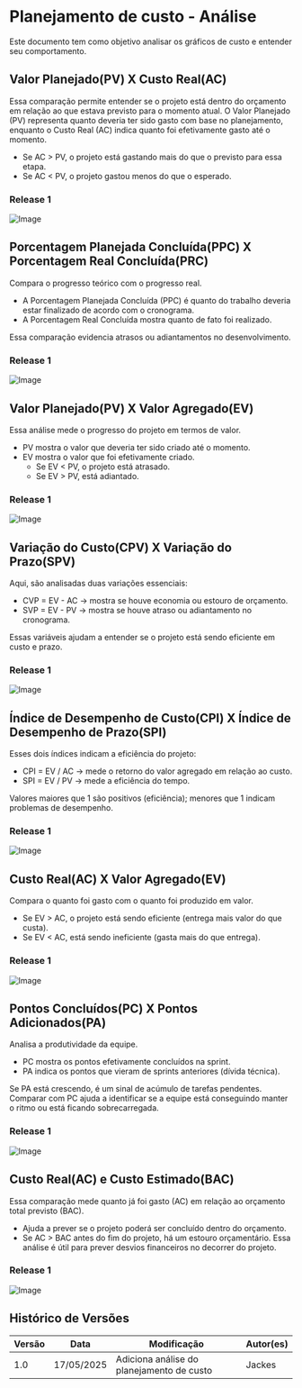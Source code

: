 # Planejamento de custo - Análise

Este documento tem como objetivo analisar os gráficos de custo e entender seu comportamento.

## Valor Planejado(PV) X Custo Real(AC)
Essa comparação permite entender se o projeto está dentro do orçamento em relação ao que estava previsto para o momento atual. O Valor Planejado (PV) representa quanto deveria ter sido gasto com base no planejamento, enquanto o Custo Real (AC) indica quanto foi efetivamente gasto até o momento.
- Se AC > PV, o projeto está gastando mais do que o previsto para essa etapa.
- Se AC < PV, o projeto gastou menos do que o esperado.
### Release 1
![Image](https://github.com/user-attachments/assets/d28bc599-ecbe-4633-b7e9-e77d27c5e033)

## Porcentagem Planejada Concluída(PPC) X Porcentagem Real Concluída(PRC)
Compara o progresso teórico com o progresso real.
- A Porcentagem Planejada Concluída (PPC) é quanto do trabalho deveria estar finalizado de acordo com o cronograma.
- A Porcentagem Real Concluída mostra quanto de fato foi realizado.

Essa comparação evidencia atrasos ou adiantamentos no desenvolvimento.
### Release 1
![Image](https://github.com/user-attachments/assets/b4408191-2bce-4304-99ef-08ad36311727)

## Valor Planejado(PV) X Valor Agregado(EV)
Essa análise mede o progresso do projeto em termos de valor.
- PV mostra o valor que deveria ter sido criado até o momento.
- EV mostra o valor que foi efetivamente criado.
    - Se EV < PV, o projeto está atrasado.
    - Se EV > PV, está adiantado.
### Release 1
![Image](https://github.com/user-attachments/assets/8dcf457a-67f0-4f4f-9033-4b01c1500236)

## Variação do Custo(CPV) X Variação do Prazo(SPV)
Aqui, são analisadas duas variações essenciais:
- CVP = EV - AC → mostra se houve economia ou estouro de orçamento.
- SVP = EV - PV → mostra se houve atraso ou adiantamento no cronograma.

Essas variáveis ajudam a entender se o projeto está sendo eficiente em custo e prazo.
### Release 1
![Image](https://github.com/user-attachments/assets/3230b769-031e-498f-aa16-a9db55d7c331)

## Índice de Desempenho de Custo(CPI) X Índice de Desempenho de Prazo(SPI)
Esses dois índices indicam a eficiência do projeto:
- CPI = EV / AC → mede o retorno do valor agregado em relação ao custo.
- SPI = EV / PV → mede a eficiência do tempo.

Valores maiores que 1 são positivos (eficiência); menores que 1 indicam problemas de desempenho.
### Release 1
![Image](https://github.com/user-attachments/assets/11503fa6-2b39-46fa-abf3-c93c25b226a4)

## Custo Real(AC) X Valor Agregado(EV)
Compara o quanto foi gasto com o quanto foi produzido em valor.
- Se EV > AC, o projeto está sendo eficiente (entrega mais valor do que custa).
- Se EV < AC, está sendo ineficiente (gasta mais do que entrega).
### Release 1
![Image](https://github.com/user-attachments/assets/f30800b8-4ab9-4747-b128-bb550d3f0302)

## Pontos Concluídos(PC) X Pontos Adicionados(PA)
Analisa a produtividade da equipe.
- PC mostra os pontos efetivamente concluídos na sprint.
- PA indica os pontos que vieram de sprints anteriores (dívida técnica).

Se PA está crescendo, é um sinal de acúmulo de tarefas pendentes. Comparar com PC ajuda a identificar se a equipe está conseguindo manter o ritmo ou está ficando sobrecarregada.
### Release 1
![Image](https://github.com/user-attachments/assets/266bdfe3-ba06-4d33-bacf-686701133e94)

## Custo Real(AC) e Custo Estimado(BAC)
Essa comparação mede quanto já foi gasto (AC) em relação ao orçamento total previsto (BAC). 
- Ajuda a prever se o projeto poderá ser concluído dentro do orçamento.
- Se AC > BAC antes do fim do projeto, há um estouro orçamentário.
    Essa análise é útil para prever desvios financeiros no decorrer do projeto.
### Release 1
![Image](https://github.com/user-attachments/assets/701ec5a2-e1f3-45a9-a2c6-9c2201ebc0bf)


## Histórico de Versões

| Versão | Data       | Modificação                | Autor(es)         |
|--------|------------|----------------------------|-------------------|
|   1.0  | 17/05/2025 | Adiciona análise do planejamento de custo     | Jackes        |